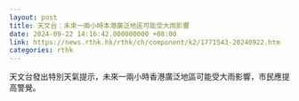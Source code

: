 ```yaml
---
layout: post
title: 天文台：未來一兩小時本港廣泛地區可能受大雨影響
date: 2024-09-22 14:16:42.000000000 +08:00
link: https://news.rthk.hk/rthk/ch/component/k2/1771543-20240922.htm
categories: rthk
---
```


天文台發出特別天氣提示，未來一兩小時香港廣泛地區可能受大雨影響，市民應提高警覺。
